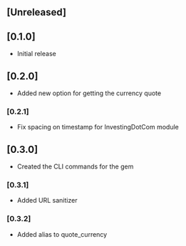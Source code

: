 ## [Unreleased]

## [0.1.0]

- Initial release

## [0.2.0]

- Added new option for getting the currency quote

### [0.2.1]

- Fix spacing on timestamp for InvestingDotCom module

## [0.3.0]

- Created the CLI commands for the gem

### [0.3.1]

- Added URL sanitizer

### [0.3.2]

- Added alias to quote_currency
